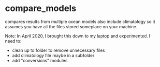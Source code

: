 # compare_models
compares results from multiple ocean models
also include climatology so it assumes you have all the files stored someplace on your machine.

Note: In April 2020, I brought this down to my laptop and experimented. I need to:
- clean up to folder to remove unnecessary files
- add climatology file maybe in a subfolder
- add "conversions" modules 

